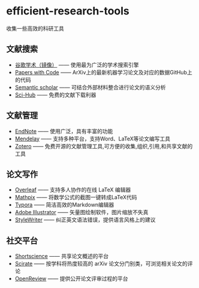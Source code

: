 # efficient-research-tools
收集一些高效的科研工具
## 文献搜索
- [谷歌学术（镜像）](http://ac.scmor.com/) —— 使用最为广泛的学术搜索引擎
- [Papers with Code](https://paperswithcode.com/sota) —— ArXiv上的最新机器学习论文及对应的数据GitHub上的代码
- [Semantic scholar](https://www.semanticscholar.org/) —— 可结合外部材料整合进行论文的语义分析
- [Sci-Hub](http://tool.yovisun.com/scihub/) —— 免费的文献下载利器

## 文献管理
- [EndNote](https://endnote.com/) —— 使用广泛，具有丰富的功能
- [Mendelay](https://www.mendeley.com/?interaction_required=true) —— 支持多种平台，支持Word、LaTeX等论文编写工具
- [Zotero](https://www.zotero.org/) —— 免费开源的文献管理工具,可方便的收集,组织,引用,和共享文献的工具  

## 论文写作
- [Overleaf](https://www.overleaf.com/) —— 支持多人协作的在线 LaTeX 编辑器  
- [Mathpix](https://mathpix.com/) —— 将数学公式的截图一键转成LaTeX代码  
- [Typora](https://www.typora.io/) —— 简洁高效的Markdown编辑器  
- [Adobe Illustrator](https://www.adobe.com/products/illustrator.html) —— 矢量图绘制软件，图片缩放不失真  
- [StyleWriter](http://www.stylewriter-usa.com/) —— 纠正英文语法错误，提供语言风格上的建议


## 社交平台
- [Shortscience](https://www.shortscience.org/) —— 共享论文概述的平台
- [Scirate](https://scirate.com/) —— 按学科将热度较高的 arXiv 论文分门别类，可浏览相关论文的评论
- [OpenReview](https://openreview.net/) —— 提供公开论文评审过程的平台

